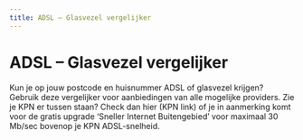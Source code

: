 ```yaml
---
title: ADSL – Glasvezel vergelijker
---
```


# ADSL – Glasvezel vergelijker
Kun je op jouw postcode en huisnummer ADSL of glasvezel krijgen? Gebruik deze vergelijker voor aanbiedingen van alle mogelijke providers. Zie je KPN er tussen staan? Check dan hier (KPN link) of je in aanmerking komt voor de gratis upgrade ‘Sneller Internet Buitengebied’ voor maximaal 30 Mb/sec bovenop je KPN ADSL-snelheid. 
